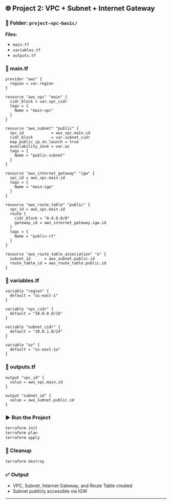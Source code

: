 

## 🌐 Project 2: VPC + Subnet + Internet Gateway

### 📁 Folder: `project-vpc-basic/`

**Files:**

* `main.tf`
* `variables.tf`
* `outputs.tf`

### 📄 main.tf

```hcl
provider "aws" {
  region = var.region
}

resource "aws_vpc" "main" {
  cidr_block = var.vpc_cidr
  tags = {
    Name = "main-vpc"
  }
}

resource "aws_subnet" "public" {
  vpc_id            = aws_vpc.main.id
  cidr_block        = var.subnet_cidr
  map_public_ip_on_launch = true
  availability_zone = var.az
  tags = {
    Name = "public-subnet"
  }
}

resource "aws_internet_gateway" "igw" {
  vpc_id = aws_vpc.main.id
  tags = {
    Name = "main-igw"
  }
}

resource "aws_route_table" "public" {
  vpc_id = aws_vpc.main.id
  route {
    cidr_block = "0.0.0.0/0"
    gateway_id = aws_internet_gateway.igw.id
  }
  tags = {
    Name = "public-rt"
  }
}

resource "aws_route_table_association" "a" {
  subnet_id      = aws_subnet.public.id
  route_table_id = aws_route_table.public.id
}
```

### 📄 variables.tf

```hcl
variable "region" {
  default = "us-east-1"
}

variable "vpc_cidr" {
  default = "10.0.0.0/16"
}

variable "subnet_cidr" {
  default = "10.0.1.0/24"
}

variable "az" {
  default = "us-east-1a"
}
```

### 📄 outputs.tf

```hcl
output "vpc_id" {
  value = aws_vpc.main.id
}

output "subnet_id" {
  value = aws_subnet.public.id
}
```

### ▶️ Run the Project

```bash
terraform init
terraform plan
terraform apply
```

### 🧹 Cleanup

```bash
terraform destroy
```

### ✅ Output

* VPC, Subnet, Internet Gateway, and Route Table created
* Subnet publicly accessible via IGW

---


